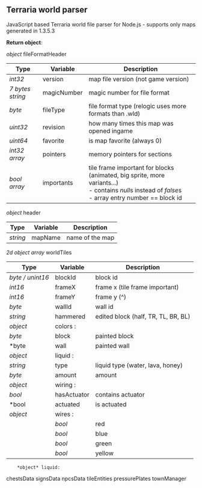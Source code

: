 ## Terraria world parser

JavaScript based Terraria world file parser for Node.js
\- supports only maps generated in 1.3.5.3

**Return object**:



*object* fileFormatHeader

Type | Variable | Description
--- | --- | ---
*int32* | version | map file version (not game version)
*7 bytes string* | magicNumber | magic number for file format
*byte* | fileType | file format type (relogic uses more formats than .wld)
*uint32* | revision | how many times this map was opened ingame
*uint64* | favorite | is map favorite (always 0)
*int32 array* | pointers | memory pointers for sections
*bool array* | importants | tile frame important for blocks (animated, big sprite, more variants...)<br>\- contains *null*s instead of *false*s<br>\- array entry number == block id

*object* header

Type | Variable | Description
--- | --- | ---
*string* | mapName | name of the map

*2d object array* worldTiles

Type | Variable | Description
--- | --- | ---
*byte / unint16* | blockId | block id
*int16* | frameX | frame x (tile frame important)
*int16* | frameY | frame y (^)
*byte* | wallId | wall id
*string* | hammered | edited block (half, TR, TL, BR, BL)
*object* | colors : | 
 | *byte* | block | painted block
 | *byte | wall | painted wall
*object* | liquid : | 
 | *string* | type | liquid type (water, lava, honey)
 | *byte* | amount | amount
 *object* | wiring : | 
  | *bool* | hasActuator | contains actuator
  | *bool | actuated | is actuated
  | *object* | wires : | 
  |  | *bool* | red | contains red wire
  |  | *bool* | blue | contains blue wire
  |  | *bool* | green | contains green wire
  |  | *bool* | yellow | contains yellow wire
        *object* liquid:

chestsData
signsData
npcsData
tileEntities
pressurePlates
townManager